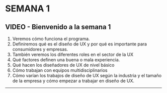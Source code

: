 # SEMANA 1
##  VIDEO - Bienvenido a la semana 1

 1. Veremos cómo funciona el programa.
 2. Definiremos qué es el diseño de UX y por qué es importante para consumidores y empresas.
 3. También veremos los diferentes roles en el sector de la UX
 4. Qué factores definen una buena o mala experiencia.
 4. Qué hacen los diseñadores de UX de nivel básico
 4. Cómo trabajan con equipos multidisciplinarios
 4. Cómo varían los trabajos de diseño de UX según la industria y el tamaño de la empresa y cómo empezar a trabajar en diseño de UX. 
 
 ---
